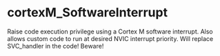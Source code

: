 # cortexM_SoftwareInterrupt
Raise code execution privilege using a Cortex M software interrupt. Also allows custom code to run at desired NVIC interrupt priority. Will replace SVC_handler in the code! Beware!
